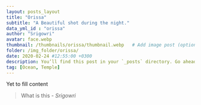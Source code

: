 ```yaml
---
layout: posts_layout
title: "Orissa"
subtitle: "A Beautiful shot during the night."
data_yml_id : "orissa"
author: "Srigowri"
avatar: face.webp
thumbnail: /thumbnails/orissa/thumbnail.webp   # Add image post (optional)
folder: /img_folder/orissa/
date: 2020-02-24 #12:55:00 +0300
description: You’ll find this post in your `_posts` directory. Go ahead and edit it and re-build the site to see your changes. # Add post description (optional)
tag: [Ocean, Temple]
---
```

Yet to fill content


> What is this <cite>- Srigowri</cite>

